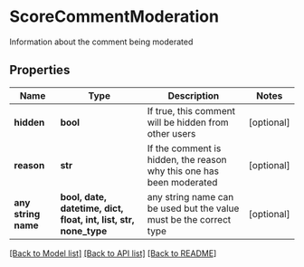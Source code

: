 # ScoreCommentModeration

Information about the comment being moderated

## Properties
Name | Type | Description | Notes
------------ | ------------- | ------------- | -------------
**hidden** | **bool** | If true, this comment will be hidden from other users | [optional] 
**reason** | **str** | If the comment is hidden, the reason why this one has been moderated | [optional] 
**any string name** | **bool, date, datetime, dict, float, int, list, str, none_type** | any string name can be used but the value must be the correct type | [optional]

[[Back to Model list]](../README.md#documentation-for-models) [[Back to API list]](../README.md#documentation-for-api-endpoints) [[Back to README]](../README.md)


